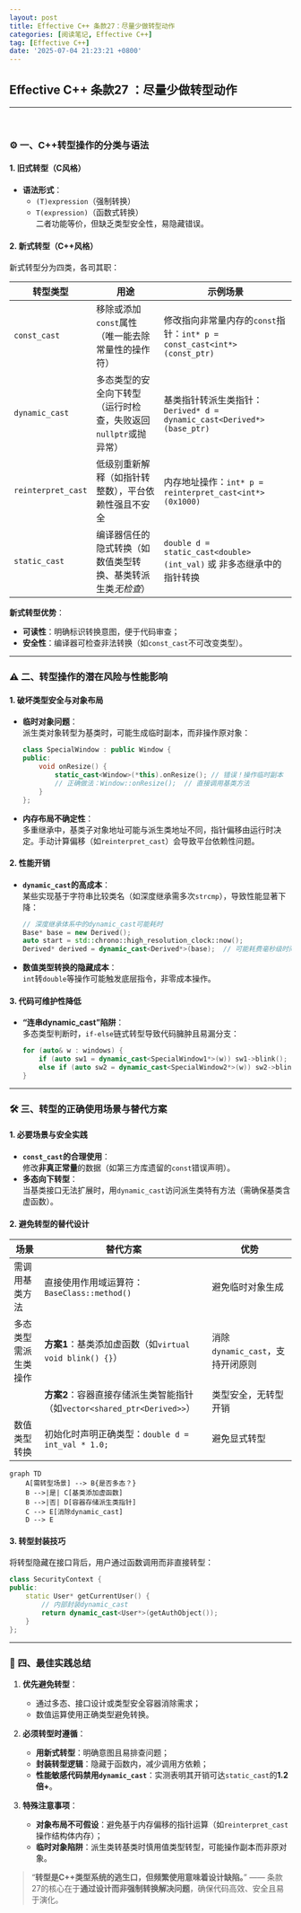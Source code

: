 ```yaml
---
layout: post
title: Effective C++ 条款27：尽量少做转型动作
categories: [阅读笔记, Effective C++]
tag: [Effective C++]
date: '2025-07-04 21:23:21 +0800'
---
```


## **Effective C++ 条款27 ：尽量少做转型动作**

---

<br/>


### ⚙️ **一、C++转型操作的分类与语法**

#### **1. 旧式转型（C风格）**

- **语法形式**：
  - `(T)expression`（强制转换）
  - `T(expression)`（函数式转换）  
  二者功能等价，但缺乏类型安全性，易隐藏错误。

#### **2. 新式转型（C++风格）**

新式转型分为四类，各司其职：  

| **转型类型**       | **用途**                                                        | **示例场景**                                                            |
| ------------------ | --------------------------------------------------------------- | ----------------------------------------------------------------------- |
| `const_cast`       | 移除或添加`const`属性（唯一能去除常量性的操作符）               | 修改指向非常量内存的`const`指针：`int* p = const_cast<int*>(const_ptr)` |
| `dynamic_cast`     | 多态类型的安全向下转型（运行时检查，失败返回`nullptr`或抛异常） | 基类指针转派生类指针：`Derived* d = dynamic_cast<Derived*>(base_ptr)`   |
| `reinterpret_cast` | 低级别重新解释（如指针转整数），平台依赖性强且不安全            | 内存地址操作：`int* p = reinterpret_cast<int*>(0x1000)`                 |
| `static_cast`      | 编译器信任的隐式转换（如数值类型转换、基类转派生类*无检查*）    | `double d = static_cast<double>(int_val)` 或 非多态继承中的指针转换     |

**新式转型优势**：  
- **可读性**：明确标识转换意图，便于代码审查；  
- **安全性**：编译器可检查非法转换（如`const_cast`不可改变类型）。

---

### ⚠️ **二、转型操作的潜在风险与性能影响**

#### **1. 破坏类型安全与对象布局**

- **临时对象问题**：  
  派生类对象转型为基类时，可能生成临时副本，而非操作原对象：  
  ```cpp
  class SpecialWindow : public Window {
  public:
      void onResize() {
          static_cast<Window>(*this).onResize(); // 错误！操作临时副本
          // 正确做法：Window::onResize();  // 直接调用基类方法
      }
  };
  ```
- **内存布局不确定性**：  
  多重继承中，基类子对象地址可能与派生类地址不同，指针偏移由运行时决定。手动计算偏移（如`reinterpret_cast`）会导致平台依赖性问题。

#### **2. 性能开销**

- **`dynamic_cast`的高成本**：  
  某些实现基于字符串比较类名（如深度继承需多次`strcmp`），导致性能显著下降：  
  ```cpp
  // 深度继承体系中的dynamic_cast可能耗时
  Base* base = new Derived();
  auto start = std::chrono::high_resolution_clock::now();
  Derived* derived = dynamic_cast<Derived*>(base);  // 可能耗费毫秒级时间
  ```
- **数值类型转换的隐藏成本**：  
  `int`转`double`等操作可能触发底层指令，非零成本操作。

#### **3. 代码可维护性降低**

- **“连串dynamic_cast”陷阱**：  
  多态类型判断时，`if-else`链式转型导致代码臃肿且易漏分支：  
  ```cpp
  for (auto& w : windows) {
      if (auto sw1 = dynamic_cast<SpecialWindow1*>(w)) sw1->blink();
      else if (auto sw2 = dynamic_cast<SpecialWindow2*>(w)) sw2->blink(); // 新增类型需修改此处
  }
  ```

---

### 🛠️ **三、转型的正确使用场景与替代方案**

#### **1. 必要场景与安全实践**
- **`const_cast`的合理使用**：  
  修改**非真正常量**的数据（如第三方库遗留的`const`错误声明）。
- **多态向下转型**：  
  当基类接口无法扩展时，用`dynamic_cast`访问派生类特有方法（需确保基类含虚函数）。

#### **2. 避免转型的替代设计**

| **场景**             | **替代方案**                                                             | **优势**                         |
| -------------------- | ------------------------------------------------------------------------ | -------------------------------- |
| 需调用基类方法       | 直接使用作用域运算符：`BaseClass::method()`                              | 避免临时对象生成                 |
| 多态类型需派生类操作 | **方案1**：基类添加虚函数（如`virtual void blink() {}`）                 | 消除`dynamic_cast`，支持开闭原则 |
|                      | **方案2**：容器直接存储派生类智能指针（如`vector<shared_ptr<Derived>>`） | 类型安全，无转型开销             |
| 数值类型转换         | 初始化时声明正确类型：`double d = int_val * 1.0;`                        | 避免显式转型                     |

```mermaid
graph TD
    A[需转型场景] --> B{是否多态？}
    B -->|是| C[基类添加虚函数]
    B -->|否| D[容器存储派生类指针]
    C --> E[消除dynamic_cast]
    D --> E
```

#### **3. 转型封装技巧**
将转型隐藏在接口背后，用户通过函数调用而非直接转型：  
```cpp
class SecurityContext {
public:
    static User* getCurrentUser() {
        // 内部封装dynamic_cast
        return dynamic_cast<User*>(getAuthObject());
    }
};
```

---

### 💎 **四、最佳实践总结**

1. **优先避免转型**：  
   - 通过多态、接口设计或类型安全容器消除需求；  
   - 数值运算使用正确类型避免转换。

2. **必须转型时遵循**：  
   - **用新式转型**：明确意图且易排查问题；  
   - **封装转型逻辑**：隐藏于函数内，减少调用方依赖；  
   - **性能敏感代码禁用`dynamic_cast`**：实测表明其开销可达`static_cast`的**1.2倍+**。

3. **特殊注意事项**：  
   - **对象布局不可假设**：避免基于内存偏移的指针运算（如`reinterpret_cast`操作结构体内存）；  
   - **临时对象陷阱**：派生类转基类时慎用值类型转型，可能操作副本而非原对象。

> “**转型是C++类型系统的逃生口，但频繁使用意味着设计缺陷。**” —— 条款27的核心在于**通过设计而非强制转换解决问题**，确保代码高效、安全且易于演化。
